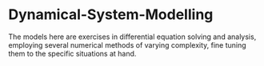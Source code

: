 # Dynamical-System-Modelling
The models here are exercises in differential equation solving and analysis, employing several numerical methods of varying complexity, fine tuning them to the specific situations at hand.
